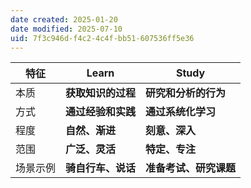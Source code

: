 ```yaml
---
date created: 2025-01-20
date modified: 2025-07-10
uid: 7f3c946d-f4c2-4c4f-bb51-607536ff5e36
---
```


| 特征 | Learn | Study |
|---|---|---|
| 本质 | **获取知识的过程** | **研究和分析的行为** |
| 方式 | **通过经验和实践** | **通过系统化学习** |
| 程度 | **自然、渐进** | **刻意、深入** |
| 范围 | **广泛、灵活** | **特定、专注** |
| 场景示例 | **骑自行车、说话** | **准备考试、研究课题** |
